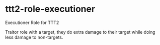 # ttt2-role-executioner
 Executioner Role for TTT2

Traitor role with a target, they do extra damage to their target while doing less damage to non-targets.
